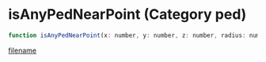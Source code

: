 # isAnyPedNearPoint (Category ped)

```js
function isAnyPedNearPoint(x: number, y: number, z: number, radius: number): boolean
```

[filename](isAnyPedNearPoint_m.md ':include')